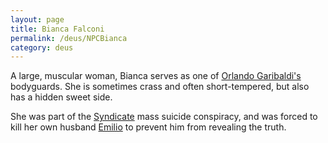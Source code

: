 ```yaml
---
layout: page
title: Bianca Falconi
permalink: /deus/NPCBianca
category: deus
---
```

A large, muscular woman, Bianca serves as one of [Orlando Garibaldi's](NPCOrlando) bodyguards. She is sometimes crass and often short-tempered, but also has a hidden sweet side.

She was part of the [Syndicate](OrgSyndicate) mass suicide conspiracy, and was forced to kill her own husband [Emilio](NPCEmilio) to prevent him from revealing the truth.

